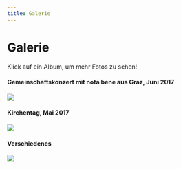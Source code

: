 ```yaml
---
title: Galerie
---
```


# Galerie 

Klick auf ein Album, um mehr Fotos zu sehen!

#### Gemeinschaftskonzert mit nota bene aus Graz, Juni 2017
[![](/images/galerie/nota-bene/nota-bene-7.png?classes=img-medium)](http://www.charitechorberlin.de/galerie/gemeinschaftskonzert?target=_parent)

#### Kirchentag, Mai 2017
[![](/images/galerie/kirchentag/kirchentag.png?classes=img-medium)](http://www.charitechorberlin.de/galerie/kirchentag?target=_parent)

#### Verschiedenes
[![](/images/galerie/verschiedenes/lagerfeuer.jpg?classes=img-medium)](http://www.charitechorberlin.de/galerie/verschiedenes?target=_parent)

